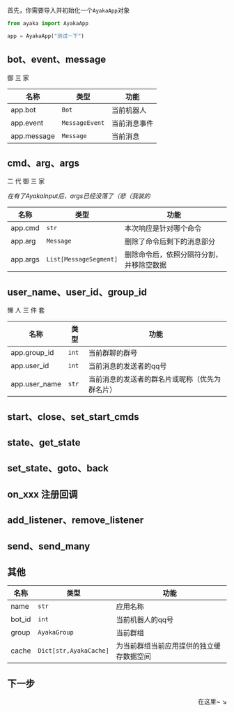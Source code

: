 首先，你需要导入并初始化一个`AyakaApp`对象

```py
from ayaka import AyakaApp

app = AyakaApp("测试一下")
```

## bot、event、message

御 三 家

| 名称        | 类型           | 功能         |
| ----------- | -------------- | ------------ |
| app.bot     | `Bot`          | 当前机器人   |
| app.event   | `MessageEvent` | 当前消息事件 |
| app.message | `Message`      | 当前消息     |


## cmd、arg、args

二 代 御 三 家

_在有了AyakaInput后，args已经没落了（悲（我装的_

| 名称     | 类型                   | 功能                                     |
| -------- | ---------------------- | ---------------------------------------- |
| app.cmd  | `str`                  | 本次响应是针对哪个命令                   |
| app.arg  | `Message`              | 删除了命令后剩下的消息部分               |
| app.args | `List[MessageSegment]` | 删除命令后，依照分隔符分割，并移除空数据 |


## user_name、user_id、group_id

懒 人 三 件 套

| 名称          | 类型  | 功能                                           |
| ------------- | ----- | ---------------------------------------------- |
| app.group_id  | `int` | 当前群聊的群号                                 |
| app.user_id   | `int` | 当前消息的发送者的qq号                         |
| app.user_name | `str` | 当前消息的发送者的群名片或昵称（优先为群名片） |

## start、close、set_start_cmds

## state、get_state

## set_state、goto、back

## on_xxx 注册回调

## add_listener、remove_listener

## send、send_many

## 其他

| 名称   | 类型                   | 功能                                     |
| ------ | ---------------------- | ---------------------------------------- |
| name   | `str`                  | 应用名称                                 |
| bot_id | `int`                  | 当前机器人的qq号                         |
| group  | `AyakaGroup`           | 当前群组                                 |
| cache  | `Dict[str,AyakaCache]` | 为当前群组当前应用提供的独立缓存数据空间 |

<!--
## t_send、t_send_many


 ## 闲置

在没有任何应用运行时，群聊处于闲置状态，此时注册的所有`on.idle`回调都可以响应，而`on.state`则无法响应，因为它们都依赖于相关应用的状态，而闲置时没有应用运行

运行应用后，注册在对应应用下的`on.state`回调可以响应，而普通的`on.idle`无法响应，但对于设置了`super=True`的特殊的`on.idle`仍可以响应

这种设计可以帮助一些有特殊需要的`无状态应用`在`有状态应用`运行时仍可响应用户的指令

## 时间驱动

定时器定时触发回调

触发时，回调无法通过分析消息得到各类信息（bot/group/message/event/sender等）

因此有很多方法和属性都无法访问

发送消息请使用专用的`app.t_send`/`app.t_send_many`，并且需要提供目标bot和群组的id

### app.on.interval(gap: int, h: int = -1, m: int = -1, s: int = -1)
在指定的时间点后循环触发

### app.on.everyday(h: int, m: int, s: int)
每日定时触发 -->

## 下一步

<div align="right">
    在这里~ ↘
</div>
